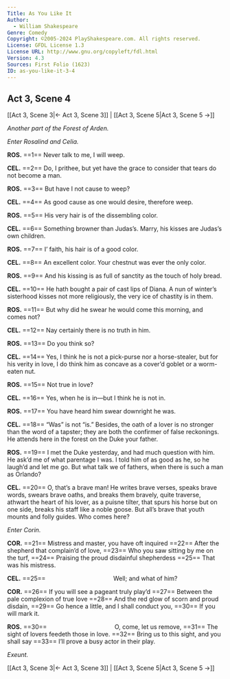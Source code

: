 ```yaml
---
Title: As You Like It
Author: 
  - William Shakespeare
Genre: Comedy
Copyright: ©2005-2024 PlayShakespeare.com. All rights reserved.
License: GFDL License 1.3
License URL: http://www.gnu.org/copyleft/fdl.html
Version: 4.3
Sources: First Folio (1623)
ID: as-you-like-it-3-4
---
```


## Act 3, Scene 4
[[Act 3, Scene 3|← Act 3, Scene 3]] | [[Act 3, Scene 5|Act 3, Scene 5 →]]

*Another part of the Forest of Arden.*

*Enter Rosalind and Celia.*

**ROS.**
==1== Never talk to me, I will weep.

**CEL.**
==2== Do, I prithee, but yet have the grace to consider that tears do not become a man.

**ROS.**
==3== But have I not cause to weep?

**CEL.**
==4== As good cause as one would desire, therefore weep.

**ROS.**
==5== His very hair is of the dissembling color.

**CEL.**
==6== Something browner than Judas’s. Marry, his kisses are Judas’s own children.

**ROS.**
==7== I’ faith, his hair is of a good color.

**CEL.**
==8== An excellent color. Your chestnut was ever the only color.

**ROS.**
==9== And his kissing is as full of sanctity as the touch of holy bread.

**CEL.**
==10== He hath bought a pair of cast lips of Diana. A nun of winter’s sisterhood kisses not more religiously, the very ice of chastity is in them.

**ROS.**
==11== But why did he swear he would come this morning, and comes not?

**CEL.**
==12== Nay certainly there is no truth in him.

**ROS.**
==13== Do you think so?

**CEL.**
==14== Yes, I think he is not a pick-purse nor a horse-stealer, but for his verity in love, I do think him as concave as a cover’d goblet or a worm-eaten nut.

**ROS.**
==15== Not true in love?

**CEL.**
==16== Yes, when he is in—but I think he is not in.

**ROS.**
==17== You have heard him swear downright he was.

**CEL.**
==18== “Was” is not “is.” Besides, the oath of a lover is no stronger than the word of a tapster; they are both the confirmer of false reckonings. He attends here in the forest on the Duke your father.

**ROS.**
==19== I met the Duke yesterday, and had much question with him. He ask’d me of what parentage I was. I told him of as good as he, so he laugh’d and let me go. But what talk we of fathers, when there is such a man as Orlando?

**CEL.**
==20== O, that’s a brave man! He writes brave verses, speaks brave words, swears brave oaths, and breaks them bravely, quite traverse, athwart the heart of his lover, as a puisne tilter, that spurs his horse but on one side, breaks his staff like a noble goose. But all’s brave that youth mounts and folly guides. Who comes here?

*Enter Corin.*

**COR.**
==21== Mistress and master, you have oft inquired
==22== After the shepherd that complain’d of love,
==23== Who you saw sitting by me on the turf,
==24== Praising the proud disdainful shepherdess
==25== That was his mistress.

**CEL.**
==25==            Well; and what of him?

**COR.**
==26== If you will see a pageant truly play’d
==27== Between the pale complexion of true love
==28== And the red glow of scorn and proud disdain,
==29== Go hence a little, and I shall conduct you,
==30== If you will mark it.

**ROS.**
==30==            O, come, let us remove,
==31== The sight of lovers feedeth those in love.
==32== Bring us to this sight, and you shall say
==33== I’ll prove a busy actor in their play.

*Exeunt.*

[[Act 3, Scene 3|← Act 3, Scene 3]] | [[Act 3, Scene 5|Act 3, Scene 5 →]]